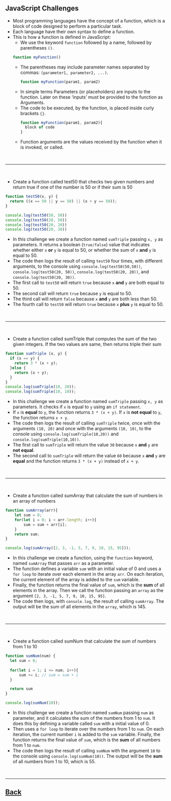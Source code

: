 ## JavaScript Challenges

- Most programming languages have the concept of a function, which is a block of code designed to perform a particular task.
- Each language have their own syntax to define a function.
- This is how a function is defined in JavaScript:
  - We use the keyword `function` followed by a name, followed by parentheses `()`.
   ```js
   function myFunction()
   ```
  - The parentheses may include parameter names separated by commas: `(parameter1, parameter2, ...)`.
    ```js
    function myFunction(param1, param2)
    ```
  - In simple terms Parameters (or placeholders) are inputs to the function. Later on these ‘inputs’ must be provided to the function as Arguments.
  - The code to be executed, by the function, is placed inside curly brackets `{}`.
    ```js
    function myFunction(param1, param2){
      block of code
    }
    ```
  - Function arguments are the values received by the function when it is invoked, or called.

<br />

---

<br />

- Create a function called test50 that checks two given numbers and return true if one of the number is 50 or if their sum is 50
```js
function test50(x, y) {
  return ((x == 50 || y == 50) || (x + y == 50));
}

console.log(test50(50, 50))
console.log(test50(20, 50))
console.log(test50(20, 20))
console.log(test50(20, 30))
```

- In this challenge we create a function named `sumTriple` passing `x, y` as parameters. It returns a boolean (`true/false`) value that indicates whether either `x` **or** `y` is equal to 50, or whether the sum of `x` **and** `y` is equal to 50.
- The code then logs the result of calling `test50` four times, with different arguments, to the console using `console.log(test50(50,50))`, `console.log(test50(20, 50))`, `console.log(test50(20, 20))`, and `console.log(test50(20, 30))`.
- The first call to `test50` will return `true` because `x` **and** `y` are both equal to 50.
- The second call will return `true` because `y` is equal to 50.
- The third call will return `false` because `x` **and** `y` are both less than 50.
- The fourth call to `test50` will return `true` because `x` **plus** `y` is equal to 50.

<br />

---

<br />

- Create a function called sumTriple that computes the sum of the two given integers. If the two values are same, then returns triple their sum
```js
function sumTriple (x, y) {
  if (x == y) {
    return 3 * (x + y);
  }else {
    return (x + y);
  }
}
console.log(sumTriple(10, 20));
console.log(sumTriple(10, 10));
```

- In this challenge we create a function named `sumTriple` passing `x, y` as parameters. It checks if `x` is equal to `y` using an `if statement`.
- If `x` is **equal** to `y`, the function returns `3 * (x + y)`. If `x` is **not equal** to `y`, the function returns `x + y`.
- The code then logs the result of calling `sumTriple` twice, once with the arguments `(10, 20)` and once with the arguments `(10, 10)`, to the console using `console.log(sumTriple(10,20))` and `console.log(sumTriple(10,10))`.
- The first call to `sumTriple` will return the value `30` because `x` **and** `y` are **not equal**.
- The second call to `sumTriple` will return the value `60` because `x` **and** `y` are **equal** and the function returns `3 * (x + y)` instead of `x + y`.

<br />

---

<br />

- Create a function called sumArray that calculate the sum of numbers in an array of numbers
```js
function sumArray(arr){
    let sum = 0;
    for(let i = 0; i < arr.length; i++){
        sum = sum + arr[i];
    }
    return sum;
}

console.log(sumArray([2, 3, -1, 5, 7, 9, 10, 15, 95]));
```

- In this challenge we create a function, using the `function` keyword, named `sumArray` that passes `arr` as a parameter. 
- The function defines a variable `sum` with an initial value of 0 and uses a `for loop` to iterate over each element in the array `arr`. On each iteration, the current element of the array is added to the `sum` variable. 
- Finally, the function returns the final value of `sum`, which is the **sum** of all elements in the array. Then we call the function passing an `array` as the argument `[2, 3, -1, 5, 7, 9, 10, 15, 95]`. 
- The code then logs, with `console.log`, the result of calling `sumArray`. The output will be the sum of all elements in the `array`, which is 145.

<br/>

---

<br />

- Create a function called sumNum that calculate the sum of numbers from 1 to 10
```js
function sumNum(num) {
  let sum = 0;
  
  for(let i = 1; i <= num; i++){
      sum += i; // sum = sum + i
  }

  return sum
}

console.log(sumNum(10));
```

- In this challenge we create a function named `sumNum` passing `num` as parameter, and it calculates the sum of the numbers from 1 to `num`. It does this by defining a variable called `sum` with a initial value of 0.
- Then uses a `for loop` to iterate over the numbers from 1 to `num`. On each iteration, the current number `i` is added to the `sum` variable. Finally, the function returns the final value of `sum`, which is the **sum** of all numbers from 1 to `num`.
- The code then logs the result of calling `sumNum` with the argument `10` to the console using `console.log(sumNum(10))`. The output will be the **sum** of all numbers from 1 to 10, which is 55.

<br />

---
[Back](../README.md)
---
